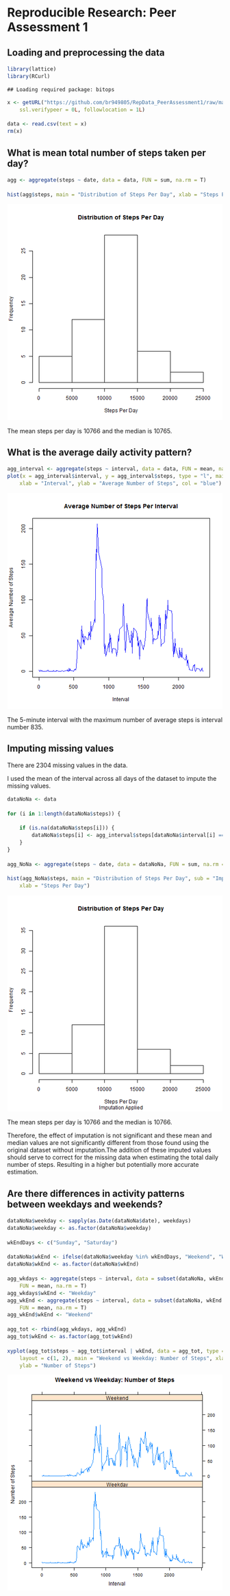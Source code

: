 # Reproducible Research: Peer Assessment 1


## Loading and preprocessing the data


```r
library(lattice)
library(RCurl)
```

```
## Loading required package: bitops
```

```r
x <- getURL("https://github.com/br949805/RepData_PeerAssessment1/raw/master/activity.csv", 
    ssl.verifypeer = 0L, followlocation = 1L)

data <- read.csv(text = x)
rm(x)
```



## What is mean total number of steps taken per day?

```r
agg <- aggregate(steps ~ date, data = data, FUN = sum, na.rm = T)

hist(agg$steps, main = "Distribution of Steps Per Day", xlab = "Steps Per Day")
```

![plot of chunk unnamed-chunk-2](figure/unnamed-chunk-2.png) 


The mean steps per day is 10766 and the median is 10765.

## What is the average daily activity pattern?

```r
agg_interval <- aggregate(steps ~ interval, data = data, FUN = mean, na.rm = T)
plot(x = agg_interval$interval, y = agg_interval$steps, type = "l", main = "Average Number of Steps Per Interval", 
    xlab = "Interval", ylab = "Average Number of Steps", col = "blue")
```

![plot of chunk unnamed-chunk-3](figure/unnamed-chunk-3.png) 


The 5-minute interval with the maximum number of average steps is interval number 835.


## Imputing missing values

There are 2304 missing values in the data.

I used the mean of the interval across all days of the dataset to impute the missing values.


```r
dataNoNa <- data

for (i in 1:length(dataNoNa$steps)) {
    
    if (is.na(dataNoNa$steps[i])) {
        dataNoNa$steps[i] <- agg_interval$steps[dataNoNa$interval[i] == agg_interval$interval]
    }
}

agg_NoNa <- aggregate(steps ~ date, data = dataNoNa, FUN = sum, na.rm = T)

hist(agg_NoNa$steps, main = "Distribution of Steps Per Day", sub = "Imputation Applied", 
    xlab = "Steps Per Day")
```

![plot of chunk unnamed-chunk-4](figure/unnamed-chunk-4.png) 


The mean steps per day is 10766 and the median is 10766.

Therefore, the effect of imputation is not significant and these mean and median values are not significantly different from those found using the original dataset without imputation.The addition of these imputed values should serve to correct for the missing data when estimating the total daily number of steps. Resulting in a higher but potentially more accurate estimation.

## Are there differences in activity patterns between weekdays and weekends?


```r
dataNoNa$weekday <- sapply(as.Date(dataNoNa$date), weekdays)
dataNoNa$weekday <- as.factor(dataNoNa$weekday)

wkEndDays <- c("Sunday", "Saturday")

dataNoNa$wkEnd <- ifelse(dataNoNa$weekday %in% wkEndDays, "Weekend", "Weekday")
dataNoNa$wkEnd <- as.factor(dataNoNa$wkEnd)

agg_wkdays <- aggregate(steps ~ interval, data = subset(dataNoNa, wkEnd == "Weekday"), 
    FUN = mean, na.rm = T)
agg_wkdays$wkEnd <- "Weekday"
agg_wkEnd <- aggregate(steps ~ interval, data = subset(dataNoNa, wkEnd == "Weekend"), 
    FUN = mean, na.rm = T)
agg_wkEnd$wkEnd <- "Weekend"

agg_tot <- rbind(agg_wkdays, agg_wkEnd)
agg_tot$wkEnd <- as.factor(agg_tot$wkEnd)

xyplot(agg_tot$steps ~ agg_tot$interval | wkEnd, data = agg_tot, type = "l", 
    layout = c(1, 2), main = "Weekend vs Weekday: Number of Steps", xlab = "Interval", 
    ylab = "Number of Steps")
```

![plot of chunk unnamed-chunk-5](figure/unnamed-chunk-5.png) 


